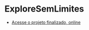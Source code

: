 # ExploreSemLimites

- [Acesse o projeto finalizado, online](https://jefmaeda.github.io/ExploreSemLimites/)
